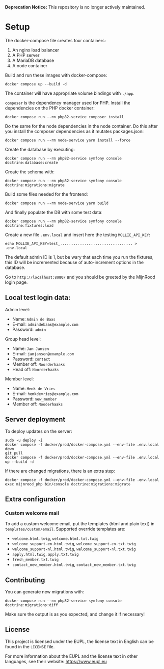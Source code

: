 **Deprecation Notice:** This repository is no longer actively maintained.

# Setup

The docker-compose file creates four containers:
1. An nginx load balancer
2. A PHP server
3. A MariaDB database
4. A node container

Build and run these images with docker-compose:

`docker compose up --build -d`

The container will have appropriate volume bindings with `./app`.

`composer` is the dependency manager used for PHP. Install the dependencies on the PHP docker container:

`docker compose run --rm php82-service composer install`

Do the same for the node dependencies in the node container.
Do this after you install the composer dependencies as it mutates packages.json:

`docker compose run --rm node-service yarn install --force`

Create the database by executing:

`docker compose run --rm php82-service symfony console doctrine:database:create`

Create the schema with:

`docker compose run --rm php82-service symfony console doctrine:migrations:migrate`

Build some files needed for the frontend:

`docker compose run --rm node-service yarn build`

And finally populate the DB with some test data:

`docker compose run --rm php82-service symfony console doctrine:fixtures:load`

Create a new file `.env.local` and insert here the testing `MOLLIE_API_KEY`:

`echo MOLLIE_API_KEY=test_................................. > .env.local`

The default admin ID is 1, but be wary that each time you run the fixtures, this
ID will be incremented because of auto-increment options in the database.

Go to `http://localhost:8080/` and you should be greeted by the MijnRood login page.

## Local test login data:

Admin level:
- Name: `Admin de Baas`
- E-mail: `admindebaas@example.com`
- Password: `admin`

Group head level:
- Name: `Jan Jansen`
- E-mail: `janjansen@example.com`
- Password: `contact`
- Member off: `Noorderhaaks`
- Head off: `Noorderhaaks`

Member level:
- Name: `Henk de Vries`
- E-mail: `henkdevries@example.com`
- Password: `new_member`
- Member off: `Nooderhaaks`

## Server deployment

To deploy updates on the server:
```
sudo -u deploy -i
docker compose -f docker/prod/docker-compose.yml --env-file .env.local down
git pull
docker compose -f docker/prod/docker-compose.yml --env-file .env.local up --build -d
```

If there are changed migrations, there is an extra step:
```
docker compose -f docker/prod/docker-compose.yml --env-file .env.local exec mijnrood_php bin/console doctrine:migrations:migrate
```

## Extra configuration

### Custom welcome mail

To add a custom welcome email, put the templates (html and plain text) in `templates/custom/email`.
Supported override templates are:
- `welcome.html.twig`, `welcome.html.txt.twig`
- `welcome_support-en.html.twig`, `welcome_support-en.txt.twig`
- `welcome_support-nl.html.twig`, `welcome_support-nl.txt.twig`
- `apply.html.twig`, `apply.txt.twig`
- `fresh_member.txt.twig`
- `contact_new_member.html.twig`, `contact_new_member.txt.twig`

## Contributing

You can generate new migrations with:

`docker compose run --rm php82-service symfony console doctrine:migrations:diff`

Make sure the output is as you expected, and change it if necessary!

## License

This project is licensed under the EUPL, the license text in English can be found in the `LICENSE` file.

For more information about the EUPL and the license text in other languages, see their website: https://www.eupl.eu
